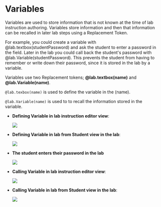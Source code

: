 # Variables

Variables are used to store information that is not known at the time of lab instruction authoring. Variables store information and then that information can be recalled in later lab steps using a Replacement Token. 

For example, you could create a variable with @lab.textbox(studentPassword) and ask the student to enter a password in the field. Later in the lab you could call back the student's password with @lab.Variable(studentPassword). This prevents the student from having to remember or write down their password, since it is stored in the lab by a variable. 

 Variables use two Replacement tokens; **@lab.textbox(name)** and **@lab.Variable(name)**. 

```@lab.texbox(name)``` is used to define the variable in the (name). 

```@lab.Variable(name)``` is used to to recall the information stored in the variable. 

- **Defining Variable in lab instruction editor view**:

    ![](../lod/images/variables-in-lab-instruction-editor.png)

- **Defining Variable in lab from Student view in the lab**:

    ![](../lod/images/variables-in-lab.png)

- **The student enters their password in the lab**

    ![](../lod/images/variables-enter-password.png)

- **Calling Variable in lab instruction editor view**:

    ![](../lod/images/variables-callback-variable-instruction-editor.png)

- **Calling Variable in lab from Student view in the lab**:

     ![](../lod/images/variables-callback-variable-in-lab.png)
